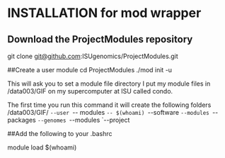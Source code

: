 # INSTALLATION for mod wrapper

## Download the ProjectModules repository
git clone git@github.com:ISUgenomics/ProjectModules.git 

##Create a user module
cd ProjectModules
./mod init -u

This will ask you to set a module file directory
I put my module files in /data003/GIF on my supercomputer at ISU called condo.

The first time you run this command it will create the following folders
/data003/GIF/
`--user
    `-- modules
        `-- $(whoami)
`--software
    `--modules
    `--packages
`--genomes
    `--modules
`--project

##Add the following to your .bashrc

module load $(whoami)


